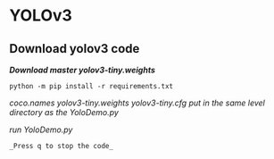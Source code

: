 # YOLOv3
## Download yolov3 code

***Download master yolov3-tiny.weights***

```python -m pip install -r requirements.txt``` 

_coco.names yolov3-tiny.weights yolov3-tiny.cfg put in the same level directory as the YoloDemo.py_

_run YoloDemo.py_

`_Press q to stop the code_`
